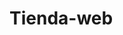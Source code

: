 # Tienda-web
<img src="![Imagen-Inicio-Tienda](https://user-images.githubusercontent.com/126029896/221089650-d0615eac-e01e-41cc-8a44-51cb6fe1edf9.png)
" alt="">
